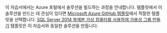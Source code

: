 이 자습서에서는 Azure 포털에서 솔루션을 빌드하는 과정을 안내합니다. 템플릿에서 이 솔루션을 만드는 데 관심이 있다면 [Microsoft Azure GitHub 템플릿](http://github.com/Azure/azure-quickstart-templates)에서 적절한 템플릿을 선택합니다. [SQL Server 2014 복제본 가상 컴퓨터를 사용하여 가용성 그룹 만들기](http://github.com/Azure/azure-quickstart-templates/tree/master/sqlvm-alwayson-cluster) 템플릿은 이 자습서와 동일한 솔루션을 만듭니다. 

